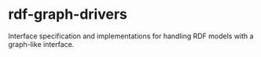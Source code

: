 # rdf-graph-drivers

Interface specification and implementations for handling RDF models with a graph-like interface.

